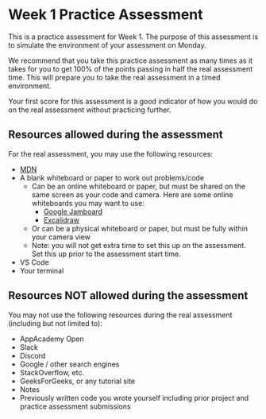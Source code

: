 # Week 1 Practice Assessment

This is a practice assessment for Week 1. The purpose of this assessment is to
simulate the environment of your assessment on Monday.

We recommend that you take this practice assessment as many times as it takes for
you to get 100% of the points passing in half the real assessment time. This will
prepare you to take the real assessment in a timed environment.

Your first score for this assessment is a good indicator of how you would do on
the real assessment without practicing further.

## Resources allowed during the assessment

For the real assessment, you may use the following resources:

* [MDN]
* A blank whiteboard or paper to work out problems/code
  * Can be an online whiteboard or paper, but must be shared on the same screen
    as your code and camera. Here are some online whiteboards you may want to use:
    * [Google Jamboard]
    * [Excalidraw]
  * Or can be a physical whiteboard or paper, but must be fully within your camera
    view
  * Note: you will not get extra time to set this up on the assessment. Set this
    up prior to the assessment start time.
* VS Code
* Your terminal

## Resources NOT allowed during the assessment

You may not use the following resources during the real assessment (including but
not limited to):

* AppAcademy Open
* Slack
* Discord
* Google / other search engines
* StackOverflow, etc.
* GeeksForGeeks, or any tutorial site
* Notes
* Previously written code you wrote yourself including prior project and practice
  assessment submissions

[MDN]: https://developer.mozilla.org/en-US/
[Google Jamboard]: https://jamboard.google.com/
[Excalidraw]: https://excalidraw.com/
